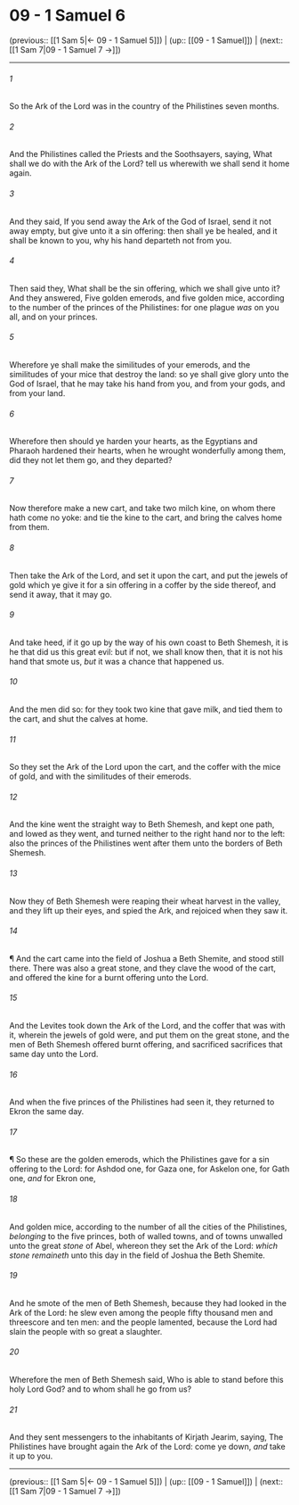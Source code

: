 # 09 - 1 Samuel 6

(previous:: [[1 Sam 5|← 09 - 1 Samuel 5]]) | (up:: [[09 - 1 Samuel]]) | (next:: [[1 Sam 7|09 - 1 Samuel 7 →]])

***


###### 1 
So the Ark of the Lord was in the country of the Philistines seven months. 

###### 2 
And the Philistines called the Priests and the Soothsayers, saying, What shall we do with the Ark of the Lord? tell us wherewith we shall send it home again. 

###### 3 
And they said, If you send away the Ark of the God of Israel, send it not away empty, but give unto it a sin offering: then shall ye be healed, and it shall be known to you, why his hand departeth not from you. 

###### 4 
Then said they, What shall be the sin offering, which we shall give unto it? And they answered, Five golden emerods, and five golden mice, according to the number of the princes of the Philistines: for one plague _was_ on you all, and on your princes. 

###### 5 
Wherefore ye shall make the similitudes of your emerods, and the similitudes of your mice that destroy the land: so ye shall give glory unto the God of Israel, that he may take his hand from you, and from your gods, and from your land. 

###### 6 
Wherefore then should ye harden your hearts, as the Egyptians and Pharaoh hardened their hearts, when he wrought wonderfully among them, did they not let them go, and they departed? 

###### 7 
Now therefore make a new cart, and take two milch kine, on whom there hath come no yoke: and tie the kine to the cart, and bring the calves home from them. 

###### 8 
Then take the Ark of the Lord, and set it upon the cart, and put the jewels of gold which ye give it for a sin offering in a coffer by the side thereof, and send it away, that it may go. 

###### 9 
And take heed, if it go up by the way of his own coast to Beth Shemesh, it is he that did us this great evil: but if not, we shall know then, that it is not his hand that smote us, _but_ it was a chance that happened us. 

###### 10 
And the men did so: for they took two kine that gave milk, and tied them to the cart, and shut the calves at home. 

###### 11 
So they set the Ark of the Lord upon the cart, and the coffer with the mice of gold, and with the similitudes of their emerods. 

###### 12 
And the kine went the straight way to Beth Shemesh, and kept one path, and lowed as they went, and turned neither to the right hand nor to the left: also the princes of the Philistines went after them unto the borders of Beth Shemesh. 

###### 13 
Now they of Beth Shemesh were reaping their wheat harvest in the valley, and they lift up their eyes, and spied the Ark, and rejoiced when they saw it. 

###### 14 
¶ And the cart came into the field of Joshua a Beth Shemite, and stood still there. There was also a great stone, and they clave the wood of the cart, and offered the kine for a burnt offering unto the Lord. 

###### 15 
And the Levites took down the Ark of the Lord, and the coffer that was with it, wherein the jewels of gold were, and put them on the great stone, and the men of Beth Shemesh offered burnt offering, and sacrificed sacrifices that same day unto the Lord. 

###### 16 
And when the five princes of the Philistines had seen it, they returned to Ekron the same day. 

###### 17 
¶ So these are the golden emerods, which the Philistines gave for a sin offering to the Lord: for Ashdod one, for Gaza one, for Askelon one, for Gath one, _and_ for Ekron one, 

###### 18 
And golden mice, according to the number of all the cities of the Philistines, _belonging_ to the five princes, both of walled towns, and of towns unwalled unto the great _stone_ of Abel, whereon they set the Ark of the Lord: _which stone remaineth_ unto this day in the field of Joshua the Beth Shemite. 

###### 19 
And he smote of the men of Beth Shemesh, because they had looked in the Ark of the Lord: he slew even among the people fifty thousand men and threescore and ten men: and the people lamented, because the Lord had slain the people with so great a slaughter. 

###### 20 
Wherefore the men of Beth Shemesh said, Who is able to stand before this holy Lord God? and to whom shall he go from us? 

###### 21 
And they sent messengers to the inhabitants of Kirjath Jearim, saying, The Philistines have brought again the Ark of the Lord: come ye down, _and_ take it up to you.

***

(previous:: [[1 Sam 5|← 09 - 1 Samuel 5]]) | (up:: [[09 - 1 Samuel]]) | (next:: [[1 Sam 7|09 - 1 Samuel 7 →]])
